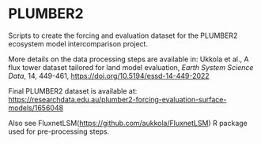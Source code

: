 PLUMBER2
=================
Scripts to create the forcing and evaluation dataset for the PLUMBER2 ecosystem 
model intercomparison project.

More details on the data processing steps are available in:
Ukkola et al., A flux tower dataset tailored for land model evaluation, _Earth_ 
_System_ _Science_ _Data_, 14, 449-461, <https://doi.org/10.5194/essd-14-449-2022>

Final PLUMBER2 dataset is available at:
<https://researchdata.edu.au/plumber2-forcing-evaluation-surface-models/1656048>

Also see FluxnetLSM(<https://github.com/aukkola/FluxnetLSM>) R package used for 
pre-processing steps. 

